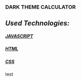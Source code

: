### DARK THEME CALCULATOR

## _Used Technologies:_

##### <a href="https://www.w3schools.com/javascript/default.asp/">JAVASCRIPT</a>

##### <a href="https://www.w3schools.com/html/default.asp">HTML</a>

##### <a href="https://www.w3schools.com/css/default.asp">CSS</a>


test
